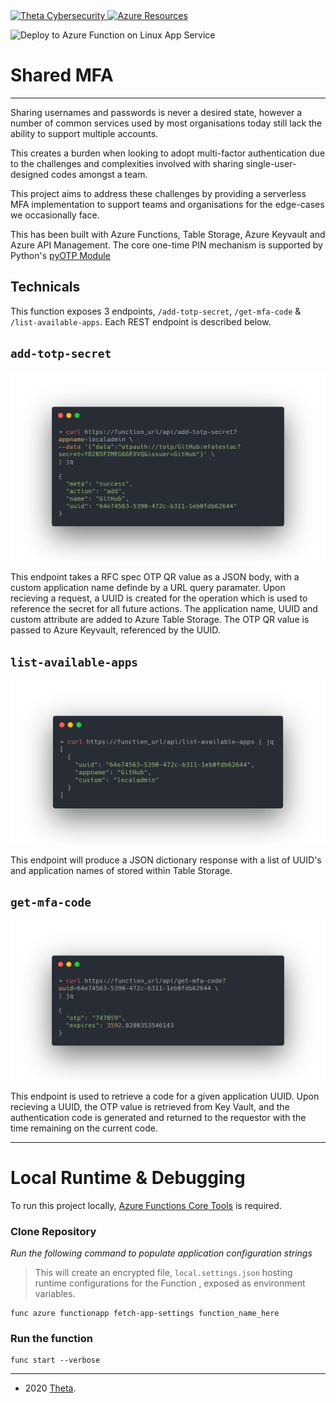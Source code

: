 <a href="https://www.theta.co.nz/cyber">
<img src="https://avatars0.githubusercontent.com/u/2897191?s=70&v=4" 
title="Theta Cybersecurity" alt="Theta Cybersecurity">
</a>

<a href="https://portal.azure.com/#@theta.co.nz/resource/subscriptions/71a36b81-a0c9-4bcc-b60d-68272c887d4f/resourceGroups/rg-prod-ae-sharedmfa/overview">
<img src="https://avatars2.githubusercontent.com/u/6844498?s=70&v=4" 
title="Azure Resources" alt="Azure Resources">
</a>

![Deploy to Azure Function on Linux App Service](https://github.com/thetanz/sharedmfa/workflows/Deploy%20to%20Azure%20Function%20on%20Linux%20App%20Service/badge.svg)

<!-- Shared MFA -->
<!-- josh.highet@theta.co.nz -->
<!-- test/development -->

# Shared MFA

---

Sharing usernames and passwords is never a desired state, however a number of common services used by most organisations today still lack the ability to support multiple accounts.

This creates a burden when looking to adopt multi-factor authentication due to the challenges and complexities involved with sharing single-user-designed codes amongst a team.

This project aims to address these challenges by providing a serverless MFA implementation to support teams and organisations for the edge-cases we occasionally face. 

This has been built with Azure Functions, Table Storage, Azure Keyvault and Azure API Management. The core one-time PIN mechanism is supported by Python's [pyOTP Module](https://pyotp.readthedocs.io/en/latest/#)

## Technicals

This function exposes 3 endpoints, `/add-totp-secret`, `/get-mfa-code` & `/list-available-apps`. Each REST endpoint is described below.

## `add-totp-secret`

![alt text](assets/add-totp-secret.png)

This endpoint takes a RFC spec OTP QR value as a JSON body, with a custom application name definde by a URL query paramater. Upon recieving a request, a UUID is created for the operation which is used to reference the secret for all future actions. The application name, UUID and custom attribute are added to Azure Table Storage. The OTP QR value is passed to Azure Keyvault, referenced by the UUID.

## `list-available-apps`

![alt text](assets/list-available-apps.png)

This endpoint will produce a JSON dictionary response with a list of UUID's and application names of stored within Table Storage.

## `get-mfa-code`

![alt text](assets/get-mfa-code.png)

This endpoint is used to retrieve a code for a given application UUID. Upon recieving a UUID, the OTP value is retrieved from Key Vault, and the authentication code is generated and returned to the requestor with the time remaining on the current code.

---

# Local Runtime & Debugging

To run this project locally, [Azure Functions Core Tools](https://docs.microsoft.com/en-us/azure/azure-functions/functions-run-local?tabs=macos%2Ccsharp%2Cbash#install-the-azure-functions-core-tools) is required.

### Clone Repository

*Run the following command to populate application configuration strings*

> This will create an encrypted file, `local.settings.json` hosting runtime configurations for the Function , exposed as environment variables.

    func azure functionapp fetch-app-settings function_name_here

### Run the function

    func start --verbose

---
- 2020 <a href="https://www.theta.co.nz/cyber" target="_blank">Theta</a>.
